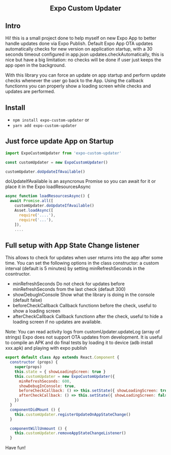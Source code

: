 <h2 align="center">Expo Custom Updater</h2>

## Intro

Hi! this is a small project done to help myself on new Expo App to better handle updates done via Expo Publish.
Default Expo App OTA updates automatically checks for new version on application startup, with a 30 seconds timeout configured in app.json updates.checkAutomatically, this is nice but have a big limitation: no checks will be done if user just keeps the app open in the background.

With this library you can force an update on app startup and perform update checks whenever the user go back to the App. Using the callback functionns you can properly show a loading screen while checks and updates are performed.

## Install

* `npm install expo-custom-updater` or
* `yarn add expo-custom-updater`

## Just force update App on Startup

```JavaScript
import ExpoCustomUpdater from 'expo-custom-updater'

const customUpdater = new ExpoCustomUpdater()

customUpdater.doUpdateIfAvailable()

```

doUpdateIfAvailable is an asyncronus Promise so you can await for it or place it in the Expo loadResourcesAsync

```JavaScript
async function loadResourcesAsync() {
  await Promise.all([
    customUpdater.doUpdateIfAvailable()
    Asset.loadAsync([
      require('....'),
      require('...'),
    ]),
    ....
```

## Full setup with App State Change listener

This allows to check for updates when user returns into the app after some time.
You can set the following options in the class constructor:
a custom interval (default is 5 minutes) by setting minRefreshSeconds in the cosntructor.
* minRefreshSeconds Do not check for updates before minRefreshSeconds from the last check (default 300)
* showDebugInConsole Show what the library is doing in the console (default false)
* beforeCheckCallback Callback functionn before the check, useful to show a loading screen
* afterCheckCallback Callback functionn after the check, useful to hide a loading screen if no updates are available.

Note:
You can read activity logs from customUpdater.updateLog (array of strings)
Expo does not support OTA updates from development.
It is useful to compile an APK and do final tests by loading it to device (adb install xxx.apk) and playing with expo publish

```JavaScript
export default class App extends React.Component {
  constructor (props) {
    super(props)
    this.state = { showLoadingScreen: true }
    this.customUpdater = new ExpoCustomUpdater({
      minRefreshSeconds: 600,
      showDebugInConsole: true,
      beforeCheckCallback: () => this.setState({ showLoadingScreen: true }),
      afterCheckCallback: () => this.setState({ showLoadingScreen: false })
    })
  }
  componentDidMount () {
    this.customUpdater.registerUpdateOnAppStateChange()
  }

  componentWillUnmount () {
    this.customUpdater.removeAppStateChangeListener()
  }

```

Have fun!